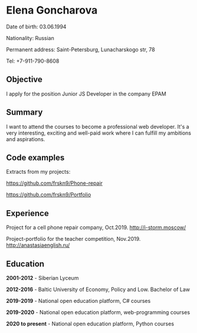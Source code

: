 # Elena Goncharova


Date of birth: 03.06.1994

Nationality: Russian

Permanent address: Saint-Petersburg, Lunacharskogo str, 78

Tel: +7-911-790-8608

## Objective 

I apply for the position Junior JS Developer in the company EPAM

## Summary

I want to attend the courses to become a professional web developer. It's a very interesting, exciting and well-paid work where I can fulfill my ambitions and aspirations.

## Code examples

Extracts from my projects:

https://github.com/frskn9/Phone-repair 

https://github.com/frskn9/Portfolio


## Experience

Project for a cell phone repair company, Oct.2019.
http://i-storm.moscow/

Project-portfolio for the teacher competition, Nov.2019.
http://anastasiaenglish.ru/

## Education 

**2001-2012** - Siberian Lyceum

**2012-2016** - Baltic University of Economy, Policy and Low. Bachelor of Law

**2019-2019** - National open education platform, C# courses

**2019-2020** - National open education platform, web-programming courses

**2020 to present** - National open education platform, Python courses